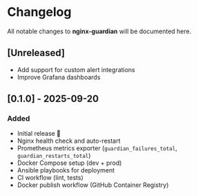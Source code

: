 # Changelog

All notable changes to **nginx-guardian** will be documented here.

## [Unreleased]
- Add support for custom alert integrations
- Improve Grafana dashboards

## [0.1.0] - 2025-09-20
### Added
- Initial release 🎉
- Nginx health check and auto-restart
- Prometheus metrics exporter (`guardian_failures_total`, `guardian_restarts_total`)
- Docker Compose setup (dev + prod)
- Ansible playbooks for deployment
- CI workflow (lint, tests)
- Docker publish workflow (GitHub Container Registry)
